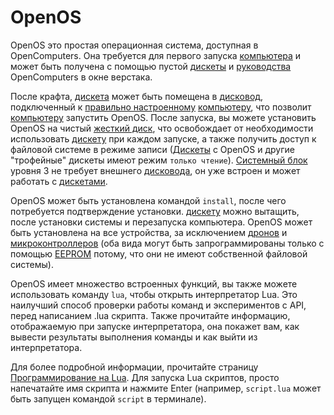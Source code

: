 # OpenOS

OpenOS это простая операционная система, доступная в OpenComputers. Она требуется для первого запуска [компьютера](computer.md) и может быть получена с помощью пустой [дискеты](../item/floppy.md) и [руководства](../item/manual.md) OpenComputers в окне верстака.

После крафта, [дискета](../item/floppy.md) может быть помещена в [дисковод](../block/diskDrive.md), подключенный к [правильно настроенному](quickstart.md) [компьютеру](computer.md), что позволит [компьютеру](computer.md) запустить OpenOS.
После запуска, вы можете установить OpenOS на чистый [жесткий диск](../item/hdd1.md), что освобождает от необходимости использовать [дискету](../item/floppy.md) при каждом запуске, а также получить доступ к файловой системе в режиме записи ([Дискеты](../item/floppy.md) с OpenOS и другие "трофейные" дискеты имеют режим `только чтение`). [Системный блок](../block/case3.md) уровня 3 не требует внешнего [дисковода](../block/diskDrive.md), он уже встроен и может работать с [дискетами](../item/floppy.md).

OpenOS может быть установлена командой `install`, после чего потребуется подтверждение установки. [дискету](../item/floppy.md) можно вытащить, после установки системы и перезапуска компьютера. OpenOS может быть установлена на все устройства, за исключением [дронов](../item/drone.md) и [микроконтроллеров](../block/microcontroller.md) (оба вида могут быть запрограммированы только с помощью [EEPROM](../item/eeprom.md) потому, что они не имеют собственной файловой системы).

OpenOS имеет множество встроенных функций, вы также можете использовать команду `lua`, чтобы открыть интерпретатор Lua. Это наилучший способ проверки работы команд и экспериментов с API, перед написанием .lua скрипта. Также прочитайте информацию, отображаемую при запуске интерпретатора, она покажет вам, как вывести результаты выполнения команды и как выйти из интерпретатора.

Для более подробной информации, прочитайте страницу [Программирование на Lua](lua.md). Для запуска Lua скриптов, просто напечатайте имя скрипта и нажмите Enter (например, `script.lua` может быть запущен командой `script` в терминале).

